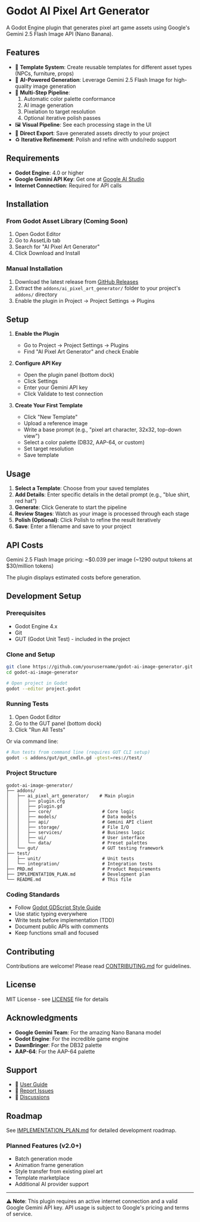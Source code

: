 # Godot AI Pixel Art Generator

A Godot Engine plugin that generates pixel art game assets using Google's Gemini 2.5 Flash Image API (Nano Banana).

## Features

- 🎨 **Template System**: Create reusable templates for different asset types (NPCs, furniture, props)
- 🤖 **AI-Powered Generation**: Leverage Gemini 2.5 Flash Image for high-quality image generation
- 🎯 **Multi-Step Pipeline**:
  1. Automatic color palette conformance
  2. AI image generation
  3. Pixelation to target resolution
  4. Optional iterative polish passes
- 🖼️ **Visual Pipeline**: See each processing stage in the UI
- 💾 **Direct Export**: Save generated assets directly to your project
- ♻️ **Iterative Refinement**: Polish and refine with undo/redo support

## Requirements

- **Godot Engine**: 4.0 or higher
- **Google Gemini API Key**: Get one at [Google AI Studio](https://ai.google.dev/)
- **Internet Connection**: Required for API calls

## Installation

### From Godot Asset Library (Coming Soon)
1. Open Godot Editor
2. Go to AssetLib tab
3. Search for "AI Pixel Art Generator"
4. Click Download and Install

### Manual Installation
1. Download the latest release from [GitHub Releases](https://github.com/yourusername/godot-ai-image-generator/releases)
2. Extract the `addons/ai_pixel_art_generator/` folder to your project's `addons/` directory
3. Enable the plugin in Project → Project Settings → Plugins

## Setup

1. **Enable the Plugin**
   - Go to Project → Project Settings → Plugins
   - Find "AI Pixel Art Generator" and check Enable

2. **Configure API Key**
   - Open the plugin panel (bottom dock)
   - Click Settings
   - Enter your Gemini API key
   - Click Validate to test connection

3. **Create Your First Template**
   - Click "New Template"
   - Upload a reference image
   - Write a base prompt (e.g., "pixel art character, 32x32, top-down view")
   - Select a color palette (DB32, AAP-64, or custom)
   - Set target resolution
   - Save template

## Usage

1. **Select a Template**: Choose from your saved templates
2. **Add Details**: Enter specific details in the detail prompt (e.g., "blue shirt, red hat")
3. **Generate**: Click Generate to start the pipeline
4. **Review Stages**: Watch as your image is processed through each stage
5. **Polish (Optional)**: Click Polish to refine the result iteratively
6. **Save**: Enter a filename and save to your project

## API Costs

Gemini 2.5 Flash Image pricing: ~$0.039 per image (~1290 output tokens at $30/million tokens)

The plugin displays estimated costs before generation.

## Development Setup

### Prerequisites
- Godot Engine 4.x
- Git
- GUT (Godot Unit Test) - included in the project

### Clone and Setup
```bash
git clone https://github.com/yourusername/godot-ai-image-generator.git
cd godot-ai-image-generator

# Open project in Godot
godot --editor project.godot
```

### Running Tests
1. Open Godot Editor
2. Go to the GUT panel (bottom dock)
3. Click "Run All Tests"

Or via command line:
```bash
# Run tests from command line (requires GUT CLI setup)
godot -s addons/gut/gut_cmdln.gd -gtest=res://test/
```

### Project Structure
```
godot-ai-image-generator/
├── addons/
│   ├── ai_pixel_art_generator/    # Main plugin
│   │   ├── plugin.cfg
│   │   ├── plugin.gd
│   │   ├── core/                   # Core logic
│   │   ├── models/                 # Data models
│   │   ├── api/                    # Gemini API client
│   │   ├── storage/                # File I/O
│   │   ├── services/               # Business logic
│   │   ├── ui/                     # User interface
│   │   └── data/                   # Preset palettes
│   └── gut/                        # GUT testing framework
├── test/
│   ├── unit/                       # Unit tests
│   └── integration/                # Integration tests
├── PRD.md                          # Product Requirements
├── IMPLEMENTATION_PLAN.md          # Development plan
└── README.md                       # This file
```

### Coding Standards
- Follow [Godot GDScript Style Guide](https://docs.godotengine.com/en/stable/tutorials/scripting/gdscript/gdscript_styleguide.html)
- Use static typing everywhere
- Write tests before implementation (TDD)
- Document public APIs with comments
- Keep functions small and focused

## Contributing

Contributions are welcome! Please read [CONTRIBUTING.md](CONTRIBUTING.md) for guidelines.

## License

MIT License - see [LICENSE](LICENSE) file for details

## Acknowledgments

- **Google Gemini Team**: For the amazing Nano Banana model
- **Godot Engine**: For the incredible game engine
- **DawnBringer**: For the DB32 palette
- **AAP-64**: For the AAP-64 palette

## Support

- 📖 [User Guide](USER_GUIDE.md)
- 🐛 [Report Issues](https://github.com/yourusername/godot-ai-image-generator/issues)
- 💬 [Discussions](https://github.com/yourusername/godot-ai-image-generator/discussions)

## Roadmap

See [IMPLEMENTATION_PLAN.md](IMPLEMENTATION_PLAN.md) for detailed development roadmap.

### Planned Features (v2.0+)
- Batch generation mode
- Animation frame generation
- Style transfer from existing pixel art
- Template marketplace
- Additional AI provider support

---

**⚠️ Note**: This plugin requires an active internet connection and a valid Google Gemini API key. API usage is subject to Google's pricing and terms of service.
